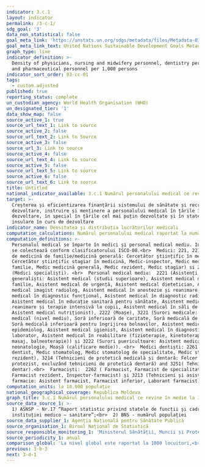 ```yaml
---
indicator: 3.c.1
layout: indicator
permalink: /3-c-1/
sdg_goal: '3'
data_non_statistical: false
goal_meta_link: 'https://unstats.un.org/sdgs/metadata/files/Metadata-03-0C-01.pdf'
goal_meta_link_text: United Nations Sustainable Development Goals Metadata (PDF 207 KB)
graph_type: line
indicator_definition: >-
  Density of physicians, nursing and midwifery personnel, dentistry personnel,
  and pharmaceutical personnel per 1,000 persons
indicator_sort_order: 03-cc-01
tags:
  - custom.adjusted
published: true
reporting_status: complete
un_custodian_agency: World Health Organisation (WHO)
un_designated_tier: '1'
data_show_map: false
source_active_1: true
source_url_text_1: Link to source
source_active_2: false
source_url_text_2: Link to Source
source_active_3: false
source_url_3: Link to source
source_active_4: false
source_url_text_4: Link to source
source_active_5: false
source_url_text_5: Link to source
source_active_6: false
source_url_text_6: Link to source
title: Untitled
national_indicator_available: 3.c.1 Numărul personalului medical ce revine în medie la 10 mii populație
target: >-
  Creșterea și eficientizarea finanțării sistemului de sănătate și recrutare,
  dezvoltare, instruire și menținere a personalului medical în țările în curs de
  dezvoltare, în special în țările cel mai puțin dezvoltate și în statele mici
  insulare în curs de dezvoltare
indicator_name: Densitatea și distribuția lucrătorilor medicali
computation_calculations: Numărul personalului medical raportat la numărul populației*10000
computation_definitions: >-
  Personalul medical se împarte în medici și personal medical mediu. Indicatorul
  se colectează conform clasificatorului ISCO-08.<br>  Medici: 221, 2211 (Medici
  de medicină de familie/medicină generală: Cercetător științific în medicină,
  Cercetător științific stagiar în medicină, Medic-inspector, Medic medicină de
  familie, Medic medicină generală, Medic rezident, Medic stagiar) si 2212
  (Medici specialiști). <br>  Personal medical mediu:  2221 (Asistenți medicali
  generaliști: Asistent medical (studii superioare), Asistent medical de
  familie, Asistent medical de urgență, Asistent medical dietetician, Asistent
  medical imagist radiolog, Asistent medical în anestezie și reanimare, Asistent
  medical în diagnostic funcțional, Asistent medical în diagnostic radiologic ,
  Asistent medical în educație sanitară pentru sănătate, Asistent medical în
  reanimare și terapie intensivă la copii, Asistent medical în săli de operații,
  Asistent medical nutriționist), 2222 (Moașe), 3221 (Surori medicale: Asistent
  medical (nivel mediu), Soră inferioară de caritate, Soră medicală de caritate,
  Soră medicală inferioară pentru îngrijirea bolnavilor, Asistent medical
  epidemiolog, Asistent medical igienist, Asistent medical în diagnostic de
  laborator, Asistent medical în reabilitare (fizioterapie, kinetoterapie,
  masaj, balneoterapie)) și 3222 (Surori puericultoare: Asistent medical în
  neonatologie, Moașă (calificare medie)). <br>  Medici dentiști: 2261 (Medic
  dentist, Medic stomatolog, Medic stomatolog de specialitate, Medic stomatolog
  rezident), 3214 (Tehnicieni de protetică medicală și dentară: Felcer
  protezist, excluzând tehnicieni de protetică dentară) and 3251( Tehnicieni
  dentar).<br>  Farmaciști:  2262 ( Farmacist, Farmacist de specialitate,
  Farmacist rezident, Inspector-farmacist) și 3213 (Tehnicieni și asistenți de
  farmacie: Asistent farmacist, Farmacist inferior, Laborant farmacist).
computation_units: la 10.000 populație
national_geographical_coverage: Republica Moldova
graph_title: 3.c.1 Numărul personalului medical ce revine în medie la 10 mii populație
source_data_source_1: >-
  1) ASNSP - Nr.17 “Raport statistic privind statele de funcții și cadrele
  instituției medico – sanitare”;<br>  2) BNS - numărul populației 
source_data_supplier_1: Agenția Națională pentru Sănătate Publică
source_organisation_1: Biroul Național de Statistică
source_responsible_monitoring_1: 'Ministerul Sănătății, Muncii și Protecției Sociale'
source_periodicity_1: anual
comparison_global: 'La nivel global este raportat la 1000 locuitori,<br>  '
previous: 3-b-3
next: 3-d-1
---
```

